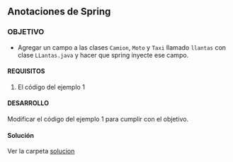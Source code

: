## Anotaciones de Spring

### OBJETIVO 

- Agregar un campo a las clases `Camion`, `Moto` y  `Taxi` llamado `llantas` con clase `LLantas.java` y hacer que spring inyecte ese campo.

#### REQUISITOS 

1. El código del ejemplo 1

#### DESARROLLO

Modificar el código del ejemplo 1 para cumplir con el objetivo.


#### Solución

Ver la carpeta [solucion](solucion)

